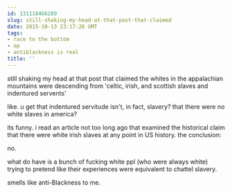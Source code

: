 ```yaml
---
id: 131118466289
slug: still-shaking-my-head-at-that-post-that-claimed
date: 2015-10-13 23:17:26 GMT
tags:
- race to the bottom
- op
- antiblackness is real
title: ''
---
```

still shaking my head at that post that claimed the whites in the appalachian mountains were descending from 'celtic, irish, and scottish slaves and indentured servents'

like. u get that indentured servitude isn't, in fact, slavery? that there were no white slaves in america?

its funny. i read an article not too long ago that examined the historical claim that there were white irish slaves at any point in US history. the conclusion:

no.

what do have is a bunch of fucking white ppl (who were always white) trying to pretend like their experiences were equivalent to chattel slavery.

smells like anti-Blackness to me.